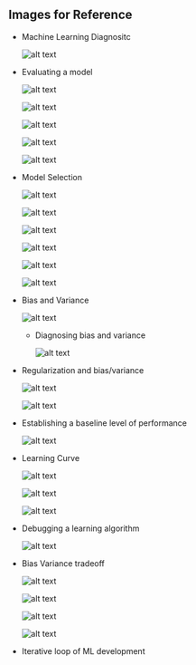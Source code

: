 ## Images for Reference

- Machine Learning Diagnositc

    ![alt text](image.png)


- Evaluating a model

    ![alt text](image-1.png)

    ![alt text](image-2.png)

    ![alt text](image-3.png)

    ![alt text](image-4.png)

    ![alt text](image-5.png)

- Model Selection    

    ![alt text](image-6.png)

    ![alt text](image-7.png)

    ![alt text](image-8.png)

    ![alt text](image-9.png)

    ![alt text](image-10.png)

    ![alt text](image-11.png)

- Bias and Variance

    ![alt text](image-12.png)

    - Diagnosing bias and variance

        ![alt text](image-13.png)

- Regularization and bias/variance

    ![alt text](image-14.png)

    ![alt text](image-15.png)

- Establishing a baseline level of performance

    ![alt text](image-16.png)

- Learning Curve

    ![alt text](image-17.png)

    ![alt text](image-18.png)

    ![alt text](image-20.png)

- Debugging a learning algorithm

    ![alt text](image-21.png)

- Bias Variance tradeoff

    ![alt text](image-22.png)

    ![alt text](image-23.png)

    ![alt text](image-24.png)

    ![alt text](image-25.png)

- Iterative loop of ML development

    